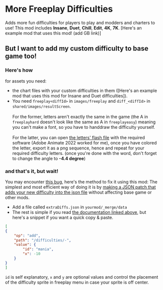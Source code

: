 # More Freeplay Difficulties

Adds more fun difficulties for players to play and modders and charters to use!
This mod includes **Insane**, **Duet**, **Chill**, **Edit**, **4K**, **7K**.
[Here's an example mod that uses this mod! (add GB link)]

## But I want to add my custom difficulty to base game too!

### Here's how

for assets you need:

- the chart files with your custom difficulties in them ([Here's an example mod that uses this mod for Insane and Duet difficulties]).
- You need `freeplay<diffId>` in `images/freeplay` and `diff_<diffId>` in `shared/images/resultScreen`.<br><br>
For the former, letters aren't exactly the same in the game (the A in `freeplayhard` doesn't look like the same as A in `freeplayeasy`) meaning you can't make a font, so you have to handdraw the difficulty yourself.<br><br>
For the latter, you can open [the letters' flash file](https://github.com/FunkinCrew/funkin.art/blob/66572f85d826ce2ec1d45468c12733b161237ffa/flashFiles/TARDLING%20FONT%20ALL.ana) with the required software (Adobe Animate 2022 worked for me), once you have colored the letter, export it as a png sequence, hence and repeat for your required difficulty letters. (once you're done with the word, don't forget to change the angle to **-4.4 degree**)

### and that's it, but wait!

You may encounter [this bug](https://github.com/FunkinCrew/Funkin/issues/3912), here's the method to fix it using this mod:
The simplest and most efficient way of doing it is by [making a JSON patch that adds your new difficulty into the json file](https://funkincrew.github.io/funkin-modding-docs/10-appending-and-merging-files/10-02-merging-files.html#merging-into-json-files) without affecting base game or other mods.

- Add a file called `extraDiffs.json` in `yourmod/_merge/data`
- The rest is simple if you read [the documentation linked above](https://funkincrew.github.io/funkin-modding-docs/10-appending-and-merging-files/10-02-merging-files.html#merging-into-json-files), but here's a snippet if you want a quick copy & paste.

```json
[
{
    "op": "add",
    "path": "/difficulties/-",
    "value": {
        "id": "mania",
        "x": -10
    }
}
]
```

`id` is self explanatory, `x` and `y` are optional values and control the placement of the difficulty sprite in freeplay menu in case your sprite is off center.
